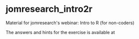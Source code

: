 # jomresearch_intro2r
Material for jomresearch's webinar: Intro to R (for non-coders)

The answers and hints for the exercise is available at  
